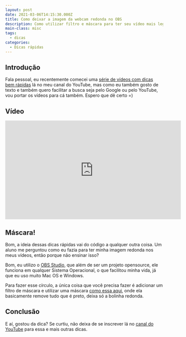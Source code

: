 ```yaml
---
layout: post
date: 2021-03-06T14:15:30.000Z
title: Como deixar a imagem da webcam redonda no OBS
description: Como utilizar filtro e máscara para ter seu vídeo mais legal
main-class: misc
tags:
  - dicas
categories:
  - Dicas rápidas
---
```

## Introdução

Fala pessoal, eu recentemente comecei uma [série de vídeos com dicas bem rápidas](https://www.youtube.com/watch?v=1dNNL95BsJE&list=PLlAbYrWSYTiOviR_zL01FMa-kWEMDIjeO) lá no meu canal do YouTube, mas como eu também gosto de texto e também quero facilitar a busca seja pelo Google ou pelo YouTube, vou portar os vídeos para cá também. Espero que dê certo =)

## Vídeo

<iframe width="560" height="315" src="https://www.youtube.com/embed/uE_-V8Ipb-Q" frameborder="0" allow="accelerometer; autoplay; clipboard-write; encrypted-media; gyroscope; picture-in-picture" allowfullscreen></iframe>

## Máscara!

Bom, a ideia dessas dicas rápidas vai do código a qualquer outra coisa. Um aluno me perguntou como eu fazia para ter minha imagem redonda nos meus vídeos, então porque não ensinar isso?

Bom, eu utilizo o [OBS Studio](https://obsproject.com/), que além de ser um projeto opensource, ele funciona em qualquer Sistema Operacional, o que facilitou minha vida, já que eu uso muito Mac OS e Windows.

Para fazer esse círculo, a única coisa que você precisa fazer é adicionar um filtro de máscara e utilizar uma máscara [como essa aqui](https://github.com/willianjusten/willianjusten.com.br/blob/b64731bae5466f63f9c7a7d34d607ee812ce3006/static/assets/img/mask.png), onde ela basicamente remove tudo que é preto, deixa só a bolinha redonda.

## Conclusão

E aí, gostou da dica? Se curtiu, não deixa de se inscrever lá no [canal do YouTube](https://www.youtube.com/WillianJustenCursos/) para essa e mais outras dicas.
